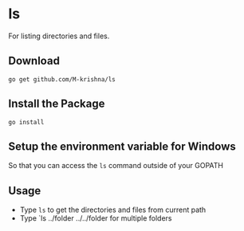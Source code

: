 # ls
For listing directories and files.

## Download
`go get github.com/M-krishna/ls`

## Install the Package
`go install`

## Setup the environment variable for Windows
So that you can access the `ls` command outside of your GOPATH

## Usage
* Type `ls` to get the directories and files from current path
* Type `ls ../folder ../../folder for multiple folders
